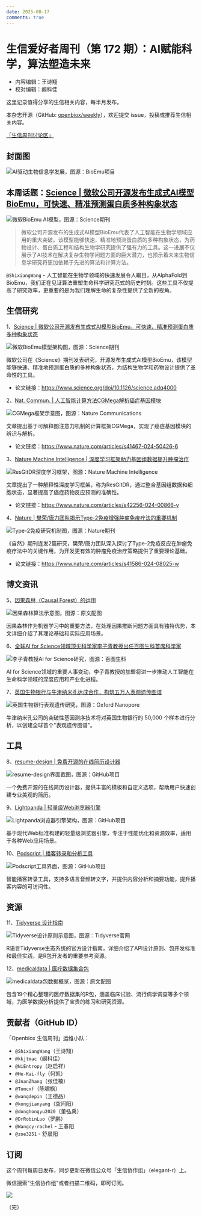 ```yaml
---
date: 2025-08-17
comments: true
---
```


# 生信爱好者周刊（第 172 期）：AI赋能科学，算法塑造未来

- 内容编辑：王诗翔
- 校对编辑：阚科佳

这里记录值得分享的生信相关内容，每半月发布。

本杂志开源（GitHub: [openbiox/weekly](https://github.com/openbiox/weekly "openbiox/weekly")），欢迎提交 issue，投稿或推荐生信相关内容。

[「生信周刊讨论区」](https://github.com/openbiox/weekly/discussions "「生信周刊讨论区」")

## 封面图

![AI驱动生物信息学发展，图源：BioEmu项目](https://weekly-1301043367.cos.ap-shanghai.myqcloud.com/20250817000001.png)

## 本周话题：[Science | 微软公司开源发布生成式AI模型BioEmu，可快速、精准预测蛋白质多种构象状态](https://mp.weixin.qq.com/s/4kpwRoMqNkOmhavThpK5-g)

![微软BioEmu AI模型，图源：Science期刊](https://weekly-1301043367.cos.ap-shanghai.myqcloud.com/20250817000002.png)

>微软公司开源发布的生成式AI模型BioEmu代表了人工智能在生物学领域应用的重大突破。该模型能够快速、精准地预测蛋白质的多种构象状态，为药物设计、蛋白质工程和结构生物学研究提供了强有力的工具。这一进展不仅展示了AI技术在解决复杂生物学问题方面的巨大潜力，也预示着未来生物信息学研究将更加依赖于先进的算法和计算方法。

`@ShixiangWang` - 人工智能在生物学领域的快速发展令人瞩目，从AlphaFold到BioEmu，我们正在见证算法重塑生命科学研究范式的历史时刻。这些工具不仅提高了研究效率，更重要的是为我们理解生命的复杂性提供了全新的视角。

## 生信研究

1、[Science | 微软公司开源发布生成式AI模型BioEmu，可快速、精准预测蛋白质多种构象状态](https://mp.weixin.qq.com/s/4kpwRoMqNkOmhavThpK5-g)

![微软BioEmu模型架构图，图源：Science期刊](https://weekly-1301043367.cos.ap-shanghai.myqcloud.com/20250817000003.png)

微软公司在《Science》期刊发表研究，开源发布生成式AI模型BioEmu，该模型能够快速、精准地预测蛋白质的多种构象状态，为结构生物学和药物设计提供了革命性的工具。

- 论文链接：https://www.science.org/doi/10.1126/science.adq4000

2、[Nat. Commun. | 人工智能计算方法CGMega解析癌症基因模块](https://mp.weixin.qq.com/s/L1jV40K0eT4Dh58je0_-Zw)

![CGMega框架示意图，图源：Nature Communications](https://weekly-1301043367.cos.ap-shanghai.myqcloud.com/20250817000004.png)

文章提出基于可解释图注意力机制的计算框架CGMega，实现了癌症基因模块的辨识与解析。

- 论文链接：https://www.nature.com/articles/s41467-024-50426-6

3、[Nature Machine Intelligence | 深度学习框架助力基因组数据提升肿瘤治疗](https://mp.weixin.qq.com/s/y7vcLtkxx92I6dnT15qN-A)

![ResGitDR深度学习框架，图源：Nature Machine Intelligence](https://weekly-1301043367.cos.ap-shanghai.myqcloud.com/20250817000005.png)

文章提出了一种解释性深度学习框架，称为ResGitDR，通过整合基因组数据和细胞状态，显著提高了癌症药物反应预测的准确性。

- 论文链接：https://www.nature.com/articles/s42256-024-00866-y

4、[Nature | 樊荣/唐力团队揭示Type-2免疫增强肿瘤免疫疗法的重要机制](https://mp.weixin.qq.com/s/y1OzuAJRhdt29C33bvAwYg)

![Type-2免疫研究机制图，图源：Nature期刊](https://weekly-1301043367.cos.ap-shanghai.myqcloud.com/20250817000006.png)

《自然》期刊连发2篇研究，樊荣/唐力团队深入探讨了Type-2免疫反应在肿瘤免疫疗法中的关键作用，为开发更有效的肿瘤免疫治疗策略提供了重要理论基础。

- 论文链接：https://www.nature.com/articles/s41586-024-08025-w

## 博文资讯

5、[因果森林（Causal Forest）的运用](https://mp.weixin.qq.com/s/PI_QkxEe4igDH9P3Rf5PiA)

![因果森林算法示意图，图源：原文配图](https://weekly-1301043367.cos.ap-shanghai.myqcloud.com/20250817000007.png)

因果森林作为机器学习中的重要方法，在处理因果推断问题方面具有独特优势，本文详细介绍了其理论基础和实际应用场景。

6、[全球AI for Science领域顶尖科学家李子青教授出任百图生科首席科学家](https://mp.weixin.qq.com/s/UTMMSdF6l3XdOTL-t_qixg)

![李子青教授AI for Science研究，图源：百图生科](https://weekly-1301043367.cos.ap-shanghai.myqcloud.com/20250817000008.png)

AI for Science领域的重要人事变动，李子青教授的加盟将进一步推动人工智能在生命科学领域的深度应用和产业化进程。

7、[英国生物银行与牛津纳米孔达成合作，构筑五万人表观遗传图谱](https://mp.weixin.qq.com/s/j1GgGqq8WvdTZrWakj2LQQ)

![英国生物银行表观遗传研究，图源：Oxford Nanopore](https://weekly-1301043367.cos.ap-shanghai.myqcloud.com/20250817000009.png)

牛津纳米孔公司的突破性基因测序技术将对英国生物银行的 50,000 个样本进行分析，以创建全球首个"表观遗传图谱"。

## 工具

8、[resume-design | 免费开源的在线简历设计器](https://github.com/Hacker233/resume-design)

![resume-design界面截图，图源：GitHub项目](https://weekly-1301043367.cos.ap-shanghai.myqcloud.com/20250817000010.png)

一个免费开源的在线简历设计器，提供丰富的模板和自定义选项，帮助用户快速创建专业美观的简历。

9、[Lightpanda | 轻量级Web浏览器引擎](https://github.com/lightpanda-io/browser)

![Lightpanda浏览器引擎架构，图源：GitHub项目](https://weekly-1301043367.cos.ap-shanghai.myqcloud.com/20250817000011.png)

基于现代Web标准构建的轻量级浏览器引擎，专注于性能优化和资源效率，适用于各种Web应用场景。

10、[Podscript | 播客转录和分析工具](https://github.com/deepakjois/podscript)

![Podscript工具界面，图源：GitHub项目](https://weekly-1301043367.cos.ap-shanghai.myqcloud.com/20250817000012.png)

智能播客转录工具，支持多语言音频转文字，并提供内容分析和摘要功能，提升播客内容的可访问性。

## 资源

11、[Tidyverse 设计指南](https://design.tidyverse.org/)

![Tidyverse设计原则示意图，图源：Tidyverse官网](https://weekly-1301043367.cos.ap-shanghai.myqcloud.com/20250817000013.png)

R语言Tidyverse生态系统的官方设计指南，详细介绍了API设计原则、包开发标准和最佳实践，是R包开发者的重要参考资源。

12、[medicaldata | 医疗数据集合包](https://mp.weixin.qq.com/s/08nf47JL-xQuK47N8OnL9g)

![medicaldata包数据概览，图源：原文配图](https://weekly-1301043367.cos.ap-shanghai.myqcloud.com/20250817000014.png)

包含19个精心整理的医疗数据集的R包，涵盖临床试验、流行病学调查等多个领域，为医学数据分析提供了宝贵的练习和研究资源。

## 贡献者（GitHub ID）

「Openbiox 生信周刊」运维小队：

- `@ShixiangWang`（王诗翔）
- `@kkjtmac`（阚科佳）
- `@NiEntropy`（赵启祥）
- `@He-Kai-fly`（何凯）
- `@JnanZhang`（张佳楠）
- `@Tomcxf`（陈啸枫）
- `@wangdepin`（王德品）
- `@kongjianyang`（空间阳）
- `@donghongyu2020`（董弘禹）
- `@DrRobinLuo`（罗鹏）
- `@Wangcy-rachel` - 王春阳
- `@zoe3251` - 舒晨阳

## 订阅

这个周刊每周日发布，同步更新在微信公众号「生信协作组」（elegant-r）上。

微信搜索"生信协作组"或者扫描二维码，即可订阅。

![](https://weekly-1301043367.cos.ap-shanghai.myqcloud.com/20250413112010173.png)

（完）